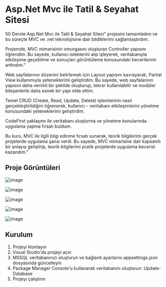 # Asp.Net Mvc ile Tatil & Seyahat Sitesi


50 Derste Asp.Net Mvc ile Tatil & Seyahat Sitesi" projesini tamamladım ve bu süreçte MVC ve .net teknolojisine dair bildiklerimi sağlamlaştırdım.

Projemde, MVC mimarisinin omurgasını oluşturan Controller yapısını öğrendim. Bu sayede, kullanıcı isteklerini alıp işleyerek, veritabanıyla etkileşime geçebilme ve sonuçları görüntüleme konusundaki becerilerimi arttırdım."

Web sayfalarının düzenini belirlemek için Layout yapısını kavrayarak, Partial View kullanımıyla yeteneklerimi geliştirdim. Bu sayede, web sayfalarının yapısını daha verimli bir şekilde oluşturup, tekrar kullanılabilir ve modüler bileşenlerle daha esnek bir yapı elde ettim.

Temel CRUD (Create, Read, Update, Delete) işlemlerinin nasıl gerçekleştirildiğini öğrenerek, kullanıcı - veritabanı etkileşimlerini yönetme konusundaki yeteneklerimi geliştirdim. 

CodeFirst yaklaşımı ile veritabanı oluşturma ve yönetme konularında uygulama yapma fırsatı buldum.

Bu kurs, MVC ile ilgili bilgi edinme fırsatı sunarak, teorik bilgilerimi gerçek projelerde uygulama şansı verdi. Bu sayede, MVC mimarisine dair kapsamlı bir anlayış geliştirip, teorik bilgilerimi pratik projelerde uygulama becerisi kazandım."

## Proje Görüntüleri
![image](https://github.com/merkurluxury/MVCTravel/assets/67855084/f4826375-df0d-4bf7-8ca8-d65de057db72)

![image](https://github.com/merkurluxury/MVCTravel/assets/67855084/2f143d20-334d-4bef-b779-0a50f926650e)

![image](https://github.com/merkurluxury/MVCTravel/assets/67855084/bf0c6ae8-7191-4dc9-84e7-3531d0791c44)

![image](https://github.com/merkurluxury/MVCTravel/assets/67855084/881c0eaf-3aaf-4f47-b100-1c60c6b4a5b7)

![image](https://github.com/merkurluxury/MVCTravel/assets/67855084/e563c743-bc89-4dcd-8823-cbeee7a2d653)




## Kurulum

1. Projeyi klonlayın
2. Visual Studio'da projeyi açın
3. MSSQL veritabanınızı oluşturun ve bağlantı ayarlarını appsettings.json dosyasında güncelleyin
4. Package Manager Console'u kullanarak veritabanını oluşturun: Update-Database
5. Projeyi çalıştırın

